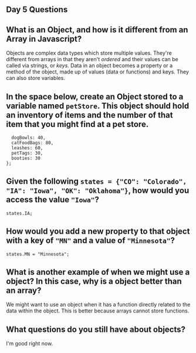 ## Day 5 Questions

## What is an Object, and how is it different from an Array in Javascript?

Objects are complex data types which store multiple values. They're different from arrays in that they aren't *ordered* and their values can be called via strings, or *keys*. Data in an object becomes a property or a method of the object, made up of values (data or functions) and keys. They can also store variables.

## In the space below, create an Object stored to a variable named `petStore`.  This object should hold an inventory of items and the number of that item that you might find at a pet store.

``` var petStore {
  dogBowls: 40,
  catFoodBags: 80,
  leashes: 60,
  petTags: 30,
  booties: 30
};
```

## Given the following `states = {"CO": "Colorado", "IA": "Iowa", "OK": "Oklahoma"}`, how would you access the value `"Iowa"`?

`states.IA;`

## How would you add a new property to that object with a key of `"MN"` and a value of `"Minnesota"`?

`states.MN = "Minnesota";`

## What is another example of when we might use a object?  In this case, why is a object better than an array?

We might want to use an object when it has a function directly related to the data within the object. This is better because arrays cannot store functions.

## What questions do you still have about objects?

I'm good right now. 
